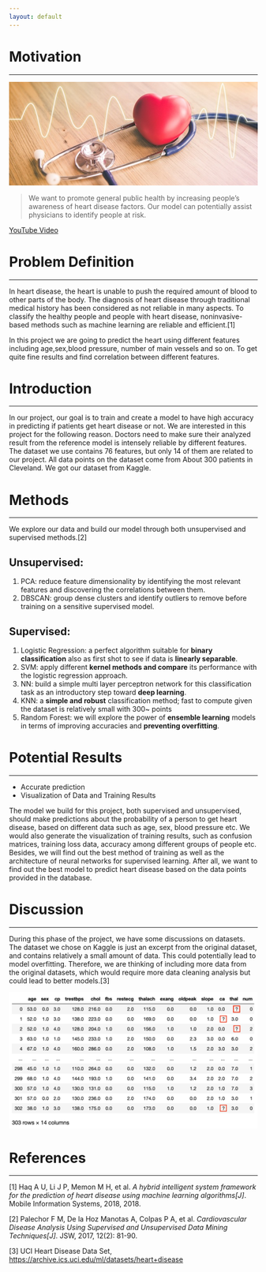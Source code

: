 ```yaml
---
layout: default
---
```


# Motivation
---
![Heart Health](/images/heart-health-2.jpg)

> We want to promote general public health by increasing people’s awareness of heart disease factors. Our model can potentially assist physicians to identify people at risk.

[YouTube Video](https://www.youtube.com/watch?v=k106eh61UK8)

# Problem Definition
---
In heart disease, the heart is unable to push the required amount of blood to other parts of the body. The diagnosis of heart disease through traditional medical history has been considered as not reliable in many aspects. To classify the healthy people and people with heart disease, noninvasive-based methods such as machine learning are reliable and efficient.[1]

In this project we are going to predict the heart using different features including age,sex,blood pressure, number of main vessels and so on. To get quite fine results and find correlation between different features.

# Introduction
---
In our project, our goal is to train and create a model to have high accuracy in predicting if patients get heart disease or not. We are interested in this project for the following reason. Doctors need to make sure their analyzed result from the reference model is intensely reliable by different features. The dataset we use contains 76 features, but only 14 of them are related to our project. All data points on the dataset come from About 300 patients in Cleveland. We got our dataset from Kaggle.

# Methods
---
We explore our data and build our model through both unsupervised and supervised methods.[2]

## Unsupervised:
1. PCA: reduce feature dimensionality by identifying the most relevant features and discovering the correlations between them.
2. DBSCAN: group dense clusters and identify outliers to remove before training on a sensitive supervised model.

## Supervised:
1. Logistic Regression: a perfect algorithm suitable for **binary classification** also as first shot to see if data is **linearly separable**.
2. SVM: apply different **kernel methods and compare** its performance with the logistic regression approach.
3. NN: build a simple multi layer perceptron network for this classification task as an introductory step toward **deep learning**.
4. KNN: a **simple and robust** classification method; fast to compute given the dataset is relatively small with 300~ points
5. Random Forest: we will explore the power of **ensemble learning** models in terms of improving accuracies and **preventing overfitting**.

# Potential Results
---
- Accurate prediction
- Visualization of Data and Training Results

The model we build for this project, both supervised and unsupervised, should make predictions about the probability of a person to get heart disease, based on different data such as age, sex, blood pressure etc. We would also generate the visualization of training results, such as confusion matrices, training loss data, accuracy among different groups of people etc. Besides, we will find out the best method of training as well as the architecture of neural networks for supervised learning. After all, we want to find out the best model to predict heart disease based on the data points provided in the database.

# Discussion
---
During this phase of the project, we have some discussions on datasets. The dataset we chose on Kaggle is just an excerpt from the original dataset, and contains relatively a small amount of data. This could potentially lead to model overfitting. Therefore, we are thinking of including more data from the original datasets, which would require more data cleaning analysis but could lead to better models.[3]

![Dataset First Glance](/images/raw-data-table.png)

# References
---
[1] Haq A U, Li J P, Memon M H, et al. *A hybrid intelligent system framework for the prediction of heart disease using machine learning algorithms[J]*. Mobile Information Systems, 2018, 2018.

[2] Palechor F M, De la Hoz Manotas A, Colpas P A, et al. *Cardiovascular Disease Analysis Using Supervised and Unsupervised Data Mining Techniques[J]*. JSW, 2017, 12(2): 81-90.

[3] UCI Heart Disease Data Set, https://archive.ics.uci.edu/ml/datasets/heart+disease
